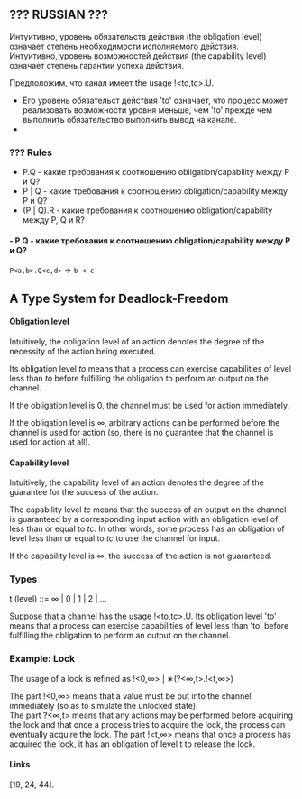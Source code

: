## ??? RUSSIAN ???
Интуитивно, уровень обязательств действия (the obligation level) означает степень необходимости исполняемого действия.  
Интуитивно, уровень возможностей действия (the capability level) означает степень гарантии успеха действия.

Предположим, что канал имеет the usage !<to,tc>.U. 
  - Его уровень обязательст действия 'to' означает, что процесс может реализовать возможности уровня меньше, чем 'to' прежде чем выполнить обязательство выполнить вывод на канале.
  - 

### ??? Rules
  - P.Q - какие требования к соотношению obligation/capability между P и Q?
  - P | Q - какие требования к соотношению obligation/capability между P и Q?
  - (P | Q).R - какие требования к соотношению obligation/capability между P, Q и R?

#### - P.Q - какие требования к соотношению obligation/capability между P и Q?
```P<a,b>.Q<c,d>``` => ```b < c```

## A Type System for Deadlock-Freedom

#### Obligation level

Intuitively, the obligation level of an action denotes the degree of the necessity of the action being executed.

Its obligation level *to* means that a process can exercise capabilities of level less than *to* before fulfilling the obligation to perform an output on the channel.

If the obligation level is 0, the channel must be used for action immediately. 

If the obligation level is ∞, arbitrary actions can be performed before the channel is used for action (so, there is no guarantee that the channel is used for action at all).

#### Capability level
Intuitively, the capability level of an action denotes the degree of the guarantee for the success of the action.

The capability level *tc* means that the success of an output on the channel is guaranteed by a corresponding input action with an obligation level of less than or equal to *tc*. In other words, some process has an obligation of level less than or equal to *tc* to use the channel for input.

If the capability level is ∞, the success of the action is not guaranteed.

### Types

t (level) ::= ∞ | 0 | 1 | 2 | ...


Suppose that a channel has the usage !<to,tc>.U. Its obligation level 'to' means that a process can exercise capabilities of level less than 'to' before fulfilling the obligation to perform an output on the channel.


### Example: Lock
The usage of a lock is refined as !<0,∞> | ∗(?<∞,t>.!<t,∞>)

The part !<0,∞> means that a value must be put into the channel immediately (so as to simulate the unlocked state).  
The part ?<∞,t> means that any actions may be performed before acquiring the lock and that once a process tries to acquire the lock, the process can eventually acquire the lock.
The part !<t,∞> means that once a process has acquired the lock, it has an obligation of level t to release the lock. 



#### Links
[19, 24, 44].
